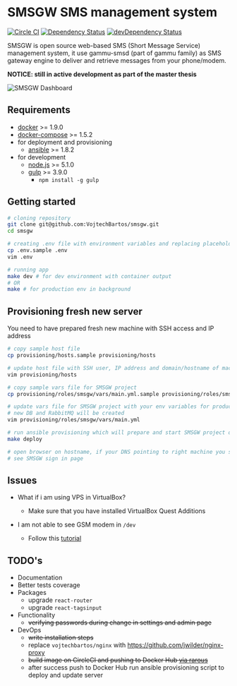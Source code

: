 # SMSGW SMS management system
[![Circle CI](https://circleci.com/gh/VojtechBartos/smsgw/tree/master.svg?style=svg)](https://circleci.com/gh/VojtechBartos/smsgw/tree/master)
[![Dependency Status](https://david-dm.org/VojtechBartos/smsgw.png)](https://david-dm.org/VojtechBartos/smsgw) [![devDependency Status](https://david-dm.org/VojtechBartos/smsgw/dev-status.png)](https://david-dm.org/VojtechBartos/smsgw#info=devDependencies)

SMSGW is open source web-based SMS (Short Message Service) management system, it use gammu-smsd (part of gammu family) as SMS gateway engine to deliver and retrieve messages from your phone/modem.

**NOTICE: still in active development as part of the master thesis**

![SMSGW Dashboard](https://raw.githubusercontent.com/VojtechBartos/smsgw/master/docs/_static/images/screen-dashboard.png "SMSGW Dashboard")

## Requirements

- [docker](https://github.com/docker/docker) >= 1.9.0
- [docker-compose](https://github.com/docker/compose) >= 1.5.2
- for deployment and provisioning
  - [ansible](http://www.ansible.com/) >= 1.8.2
- for development
  - [node.js](https://nodejs.org/en/) >= 5.1.0
  - [gulp](https://www.npmjs.com/package/gulp) >= 3.9.0
    - `npm install -g gulp`

## Getting started

```sh
# cloning repository
git clone git@github.com:VojtechBartos/smsgw.git
cd smsgw

# creating .env file with environment variables and replacing placeholders
cp .env.sample .env
vim .env

# running app
make dev # for dev environment with container output
# OR
make # for production env in background
```

## Provisioning fresh new server

You need to have prepared fresh new machine with SSH access and IP address

```sh
# copy sample host file
cp provisioning/hosts.sample provisioning/hosts

# update host file with SSH user, IP address and domain/hostname of machine
vim provisioning/hosts

# copy sample vars file for SMSGW project
cp provisioning/roles/smsgw/vars/main.yml.sample provisioning/roles/smsgw/vars/main.yml

# update vars file for SMSGW project with your env variables for production,
# new DB and RabbitMQ will be created
vim provisioning/roles/smsgw/vars/main.yml

# run ansible provisioning which will prepare and start SMSGW project on your machine
make deploy

# open browser on hostname, if your DNS pointing to right machine you should
# see SMSGW sign in page
```

## Issues

- What if i am using VPS in VirtualBox?
  - Make sure that you have installed VirtualBox Quest Additions

- I am not able to see GSM modem in `/dev`
  - Follow this [tutorial](https://www.raspberrypi.org/forums/viewtopic.php?f=36&t=80925)

## TODO's

- Documentation
- Better tests coverage
- Packages
  - upgrade `react-router`
  - upgrade `react-tagsinput`
- Functionality
  - ~~verifying passwords during change in settings and admin page~~
- DevOps
  - ~~write installation steps~~
  - replace `vojtechbartos/nginx` with https://github.com/jwilder/nginx-proxy
  - ~~build image on CircleCI and pushing to Docker Hub [via rarous](https://github.com/rarous/rarousnet/blob/master/circle.yml)~~
  - after success push to Docker Hub run ansible provisioning script to deploy and update server
